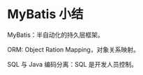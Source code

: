 #  MyBatis 小结

MyBatis：半自动化的持久层框架。

ORM: Object Ration Mapping，对象关系映射。



SQL 与 Java 编码分离：SQL 是开发人员控制。